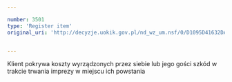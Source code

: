 ```yaml
---

number: 3501
type: 'Register item'
original_uri: 'http://decyzje.uokik.gov.pl/nd_wz_um.nsf/0/D1095D41632DAB58C1257A5200351698?OpenDocument'


---
```


Klient pokrywa koszty wyrządzonych przez siebie lub jego gości szkód w trakcie trwania imprezy w miejscu ich powstania
